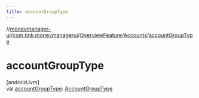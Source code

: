 ```yaml
---
title: accountGroupType
---
```

//[moneymanager-ui](../../../../index.html)/[com.tink.moneymanagerui](../../index.html)/[OverviewFeature](../index.html)/[Accounts](index.html)/[accountGroupType](account-group-type.html)



# accountGroupType



[androidJvm]\
val [accountGroupType](account-group-type.html): [AccountGroupType](../../../com.tink.moneymanagerui.accounts/-account-group-type/index.html)





